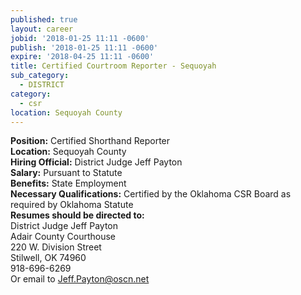 ```yaml
---
published: true
layout: career
jobid: '2018-01-25 11:11 -0600'
publish: '2018-01-25 11:11 -0600'
expire: '2018-04-25 11:11 -0600'
title: Certified Courtroom Reporter - Sequoyah
sub_category:
  - DISTRICT
category:
  - csr
location: Sequoyah County
---
```

**Position:** Certified Shorthand Reporter  
**Location:** Sequoyah County  
**Hiring Official:**  District Judge Jeff Payton  
**Salary:** Pursuant to Statute  
**Benefits:** State Employment  
**Necessary Qualifications:** Certified by the Oklahoma CSR Board as required by Oklahoma Statute  
**Resumes should be directed to:**  
District Judge Jeff Payton   
Adair County Courthouse  
220 W. Division Street  
Stilwell, OK 74960  
918-696-6269  
Or email to [Jeff.Payton@oscn.net](mailto:Jeff.Payton@oscn.net)
